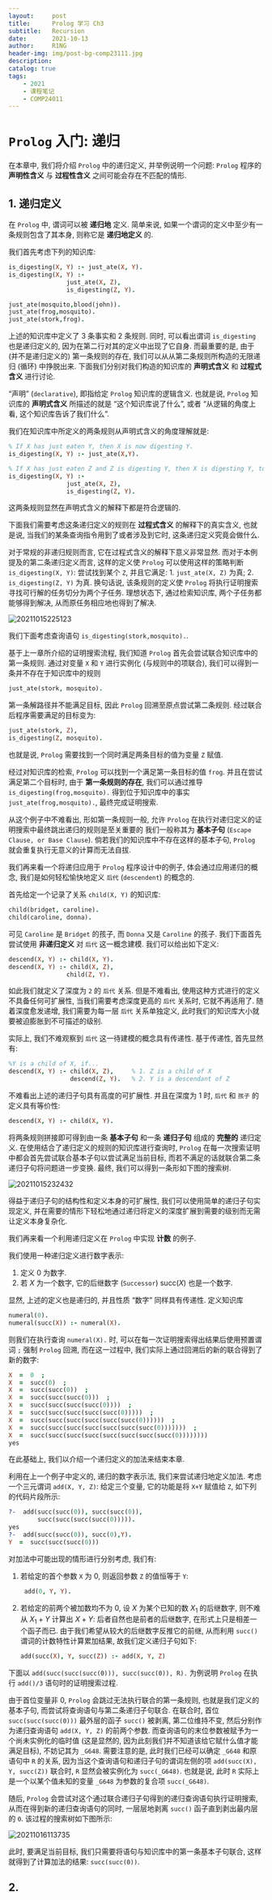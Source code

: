 ```yaml
---
layout:     post
title:      Prolog 学习 Ch3
subtitle:   Recursion
date:       2021-10-13
author:     R1NG
header-img: img/post-bg-comp23111.jpg
description: 
catalog: true
tags:
    - 2021
    - 课程笔记
    - COMP24011
---
```



# `Prolog` 入门: 递归

在本章中, 我们将介绍 `Prolog` 中的递归定义, 并举例说明一个问题: `Prolog` 程序的 **声明性含义** 与 **过程性含义** 之间可能会存在不匹配的情形.

## 1. 递归定义

在 `Prolog` 中, 谓词可以被 **递归地** 定义. 简单来说, 如果一个谓词的定义中至少有一条规则包含了其本身, 则称它是 **递归地定义** 的.

我们首先考虑下列的知识库:

~~~prolog
is_digesting(X, Y) :- just_ate(X, Y). 
is_digesting(X, Y) :- 
                just_ate(X, Z), 
                is_digesting(Z, Y). 

just_ate(mosquito,blood(john)). 
just_ate(frog,mosquito). 
just_ate(stork,frog).
~~~

上述的知识库中定义了 $3$ 条事实和 $2$ 条规则. 同时, 可以看出谓词 `is_digesting` 也是递归定义的, 因为在第二行对其的定义中出现了它自身. 而最重要的是, 由于 (并不是递归定义的) 第一条规则的存在, 我们可以从从第二条规则所构造的无限递归 (循环) 中挣脱出来. 下面我们分别对我们构造的知识库的 **声明式含义** 和 **过程式含义** 进行讨论. 

“声明” (`declarative`), 即指给定 `Prolog` 知识库的逻辑含义. 也就是说, `Prolog` 知识库的 **声明式含义** 所描述的就是 “这个知识库说了什么”, 或者 “从逻辑的角度上看, 这个知识库告诉了我们什么”. 

我们在知识库中所定义的两条规则从声明式含义的角度理解就是:

~~~prolog
% If X has just eaten Y, then X is now digesting Y.
is_digesting(X, Y) :- just_ate(X,Y). 

% If X has just eaten Z and Z is digesting Y, then X is digesting Y, too.
is_digesting(X, Y) :- 
                just_ate(X, Z), 
                is_digesting(Z, Y). 
~~~

这两条规则显然在声明式含义的解释下都是符合逻辑的.

下面我们需要考虑这条递归定义的规则在 **过程式含义** 的解释下的真实含义, 也就是说, 当我们的某条查询指令用到了或者涉及到它时, 这条递归定义究竟会做什么.

对于常规的非递归规则而言, 它在过程式含义的解释下意义非常显然. 而对于本例提及的第二条递归定义而言, 这样的定义使 `Prolog` 可以使用这样的策略判断 `is_digesting(X, Y)`: 尝试找到某个 `Z`, 并且它满足: 1. `just_ate(X, Z)` 为真; 2. `is_digesting(Z, Y)` 为真. 换句话说, 该条规则的定义使 `Prolog` 将执行证明搜索寻找可行解的任务切分为两个子任务. 理想状态下, 通过检索知识库, 两个子任务都能够得到解决, 从而原任务相应地也得到了解决.

![20211015225123](https://cdn.jsdelivr.net/gh/KirisameR/KirisameR.github.io/img/blogpost_images/20211015225123.png)

我们下面考虑查询语句 `is_digesting(stork,mosquito).`.

基于上一章所介绍的证明搜索流程, 我们知道 `Prolog` 首先会尝试联合知识库中的第一条规则. 通过对变量 `X` 和 `Y` 进行实例化 (与规则中的项联合), 我们可以得到一条并不存在于知识库中的规则

~~~prolog
just_ate(stork, mosquito).
~~~

第一条解路径并不能满足目标, 因此 `Prolog` 回溯至原点尝试第二条规则. 经过联合后程序需要满足的目标变为:

~~~prolog
just_ate(stork, Z), 
is_digesting(Z, mosquito).
~~~

也就是说, `Prolog` 需要找到一个同时满足两条目标的值为变量 `Z` 赋值.

经过对知识库的检索, `Prolog` 可以找到一个满足第一条目标的值 `frog`. 并且在尝试满足第二个目标时, 由于 **第一条规则的存在**, 我们可以通过推导 `is_digesting(frog,mosquito).` 得到位于知识库中的事实 `just_ate(frog,mosquito).`, 最终完成证明搜索. 

从这个例子中不难看出, 形如第一条规则一般, 允许 `Prolog` 在执行对递归定义的证明搜索中最终跳出递归的规则是至关重要的 我们一般称其为
**基本子句** (`Escape Clause, or Base Clause`). 倘若我们的知识库中不存在这样的基本子句, `Prolog` 就会重复执行无意义的计算而无法自拔. 

我们再来看一个将递归应用于 `Prolog` 程序设计中的例子, 体会通过应用递归的概念, 我们是如何轻松愉快地定义 `后代` (`descendent`) 的概念的. 

首先给定一个记录了关系 `child(X, Y)` 的知识库:

~~~prolog
child(bridget, caroline). 
child(caroline, donna).
~~~

可见 `Caroline` 是 `Bridget` 的孩子, 而 `Donna` 又是 `Caroline` 的孩子. 我们下面首先尝试使用 **非递归定义** 对 `后代` 这一概念建模. 我们可以给出如下定义:

~~~prolog
descend(X, Y) :- child(X, Y). 
descend(X, Y) :- child(X, Z), 
                child(Z, Y).
~~~

如此我们就定义了深度为 `2` 的 `后代` 关系. 但是不难看出, 使用这种方式进行的定义不具备任何可扩展性, 当我们需要考虑深度更高的 `后代` 关系时, 它就不再适用了. 随着深度愈发递增, 我们需要为每一层 `后代` 关系单独定义, 此时我们的知识库大小就要被迫膨胀到不可描述的级别. 

实际上, 我们不难观察到 `后代` 这一待建模的概念具有传递性. 基于传递性, 首先显然有:

~~~prolog
%Y is a child of X, if...
descend(X, Y) :- child(X, Z),     % 1. Z is a child of X
                 descend(Z, Y).   % 2. Y is a descendant of Z
~~~

不难看出上述的递归子句具有高度的可扩展性. 并且在深度为 $1$ 时, `后代` 和 `孩子` 的定义具有等价性:

~~~prolog
descend(X, Y) :- child(X, Y).
~~~

将两条规则拼接即可得到由一条 **基本子句** 和一条 **递归子句** 组成的 **完整的** 递归定义. 在使用结合了递归定义的规则的知识库进行查询时, `Prolog` 在每一次搜索证明中都会首先尝试联合基本子句以尝试满足当前目标, 而若不满足的话就联合第二条递归子句将问题进一步变换. 最终, 我们可以得到一条形如下图的搜索树.

![20211015232432](https://cdn.jsdelivr.net/gh/KirisameR/KirisameR.github.io/img/blogpost_images/20211015232432.png)

得益于递归子句的结构性和定义本身的可扩展性, 我们可以使用简单的递归子句实现定义, 并在需要的情形下轻松地通过递归将定义的深度扩展到需要的级别而无需让定义本身复杂化. 

我们再来看一个利用递归定义在 `Prolog` 中实现 **计数** 的例子. 

我们使用一种递归定义进行数字表示:
1. 定义 $0$ 为数字.
2. 若 $X$ 为一个数字, 它的后继数字 (`Successor`) $\text{succ}(X)$ 也是一个数字. 

显然, 上述的定义也是递归的, 并且性质 “数字” 同样具有传递性. 定义知识库

~~~prolog
numeral(0).
numeral(succ(X)) :- numeral(X).
~~~

则我们在执行查询 `numeral(X).` 时, 可以在每一次证明搜索得出结果后使用预置谓词 `;` 强制 `Prolog` 回溯, 而在这一过程中, 我们实际上通过回溯后的新的联合得到了新的数字:

~~~prolog
X  =  0  ; 
X  =  succ(0)  ; 
X  =  succ(succ(0))  ; 
X  =  succ(succ(succ(0)))  ; 
X  =  succ(succ(succ(succ(0))))  ; 
X  =  succ(succ(succ(succ(succ(0)))))  ; 
X  =  succ(succ(succ(succ(succ(succ(0))))))  ; 
X  =  succ(succ(succ(succ(succ(succ(succ(0)))))))  ; 
X  =  succ(succ(succ(succ(succ(succ(succ(succ(0)))))))) 
yes
~~~

在此基础上, 我们以介绍一个递归定义的加法来结束本章. 

利用在上一个例子中定义的, 递归的数字表示法, 我们来尝试递归地定义加法. 考虑一个三元谓词 `add(X, Y, Z)`: 给定三个变量, 它的功能是将 `X+Y` 赋值给 `Z`, 如下列的代码片段所示:

~~~prolog
?-  add(succ(succ(0)), succ(succ(0)), 
        succ(succ(succ(succ(0))))). 
yes 
?-  add(succ(succ(0)), succ(0),Y). 
Y  =  succ(succ(succ(0)))
~~~

对加法中可能出现的情形进行分别考虑, 我们有:
1. 若给定的首个参数 `X` 为 $0$, 则返回参数 `Z` 的值恒等于 `Y`:
   ~~~prolog
    add(0, Y, Y).
   ~~~
2. 若给定的前两个被加数均不为 $0$, 设 $X$ 为某个已知的数 $X_1$ 的后继数字, 则不难从 $X_1 + Y$ 计算出 $X + Y$: 后者自然也是前者的后继数字, 在形式上只是相差一个函子而已. 由于我们希望从较大的后继数字反推它的前继, 从而利用 `succ()` 谓词的计数特性计算累加结果, 故我们定义递归子句如下:

    ~~~prolog
    add(succ(X), Y, succ(Z)) :- add(X, Y, Z)
    ~~~

下面以 `add(succ(succ(succ(0))), succ(succ(0)), R).` 为例说明 `Prolog` 在执行 `add()/3` 语句时的证明搜索过程. 

由于首位变量非 $0$, `Prolog` 会跳过无法执行联合的第一条规则, 也就是我们定义的基本子句, 而尝试将查询语句与第二条递归子句联合. 在联合时, 首位 `succ(succ(succ(0)))` 最外层的函子 `succ()` 被剥离, 第二位维持不变,  然后分别作为递归查询语句 `add(X, Y, Z)` 的前两个参数. 而查询语句的末位参数被赋予为一个尚未实例化的临时值 (这是显然的, 因为此刻我们并不知道该给它赋什么值才能满足目标), 不妨记其为 `_G648`. 需要注意的是, 此时我们已经可以确定 `_G648` 和原语句中 `R` 的关系, 因为当这个查询语句和递归子句的谓词左侧的项 `add(succ(X), Y, succ(Z))` 联合时, `R` 显然会被实例化为 `succ(_G648)`. 也就是说, 此时 `R` 实际上是一个以某个值未知的变量 `_G648` 为参数的复合项 `succ(_G648)`.

随后, `Prolog` 会尝试对这个通过联合递归子句得到的递归查询语句执行证明搜索, 从而在得到新的递归查询语句的同时, 一层层地剥离 `succ()` 函子直到剥出最内层的 `0`. 该过程的搜索树如下图所示:

![20211016113735](https://cdn.jsdelivr.net/gh/KirisameR/KirisameR.github.io/img/blogpost_images/20211016113735.png)

此时, 要满足当前目标, 我们只需要将语句与知识库中的第一条基本子句联合, 这样就得到了计算加法的结果: `succ(succ(0))`. 

## 2. 